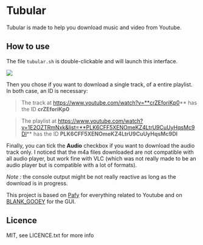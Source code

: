 # Tubular

Tubular is made to help you download music and video from Youtube.

## How to use
The file `tubular.sh` is double-clickable and will launch this interface.  

![](https://www.dropbox.com/s/wwly8xbo4fydrhx/tubular.png?dl=0&raw=1)

Then you chose if you want to download a single track, of a entire playlist. In both case, an ID is necessary: 

> The track at https://www.youtube.com/watch?v=**crZEforiKp0** has the ID **crZEforiKp0**

> The playlist at 
> https://www.youtube.com/watch?v=1E2OZTRmNxk&list=**PLK6CFF5XENOmeKZ4LtrU9CuUyHqsMc9Dl** has the ID **PLK6CFF5XENOmeKZ4LtrU9CuUyHqsMc9Dl**

Finally, you can tick the **Audio** checkbox if you want to download the audio track only. I noticed that the m4a files downloaded are not compatible with all audio player, but work fine with VLC (which was not really made to be an audio player but is compatible with a lot of formats).

*Note :*  the console output might be not really reactive as long as the download is in progress.

This project is based on [Pafy](https://github.com/np1/pafy) for everything related to Youtube and on  [BLANK_GOOEY](https://github.com/jonathanlurie/BLANK_GOOEY) for the GUI.  

## Licence

MIT, see LICENCE.txt for more info